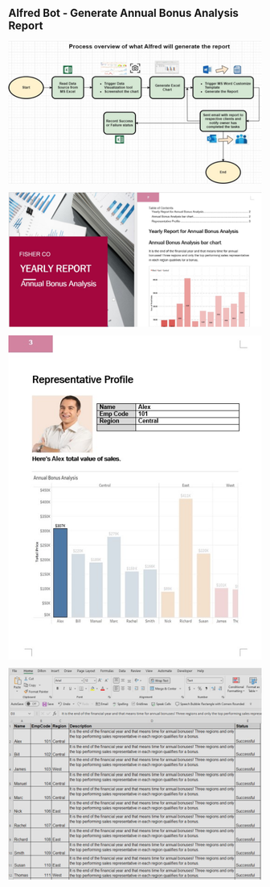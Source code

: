 ## Alfred Bot - Generate Annual Bonus Analysis Report

![alt_text](https://github.com/bacdillon/RPA-UiPath/blob/main/Annual%20Bonus%20Analysis%20Report%20Generate/img/Process%20Flow.jpg)

![alt_text](https://github.com/bacdillon/RPA-UiPath/blob/main/Annual%20Bonus%20Analysis%20Report%20Generate/img/Report%201.jpg)

![alt_text](https://github.com/bacdillon/RPA-UiPath/blob/main/Annual%20Bonus%20Analysis%20Report%20Generate/img/Report%202.jpg)

![alt_text](https://github.com/bacdillon/RPA-UiPath/blob/main/Annual%20Bonus%20Analysis%20Report%20Generate/img/Generate%20Report%20Status.jpg)


